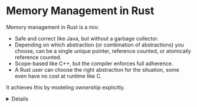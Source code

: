 # Memory Management in Rust

Memory management in Rust is a mix:

* Safe and correct like Java, but without a garbage collector.
* Depending on which abstraction (or combination of abstractions) you choose, can be a single unique pointer, reference counted, or atomically reference counted.
* Scope-based like C++, but the compiler enforces full adherence.
* A Rust user can choose the right abstraction for the situation, some even have no cost at runtime like C.

It achieves this by modeling _ownership_ explicitly.

<details>

* If asked how at this point, you can mention that in Rust this is usually handled by RAII wrapper types such as [Box], [Vec], [Rc], or [Arc]. These encapsulate ownership and memory allocation via various means, and prevent the potential errors in C.

* You may be asked about destructors here, the [Drop] trait is the Rust equivalent.

</details>

[Box]: https://doc.rust-lang.org/std/boxed/struct.Box.html
[Vec]: https://doc.rust-lang.org/std/vec/struct.Vec.html
[Rc]: https://doc.rust-lang.org/std/rc/struct.Rc.html
[Arc]: https://doc.rust-lang.org/std/sync/struct.Arc.html
[Drop]: https://doc.rust-lang.org/std/ops/trait.Drop.html
